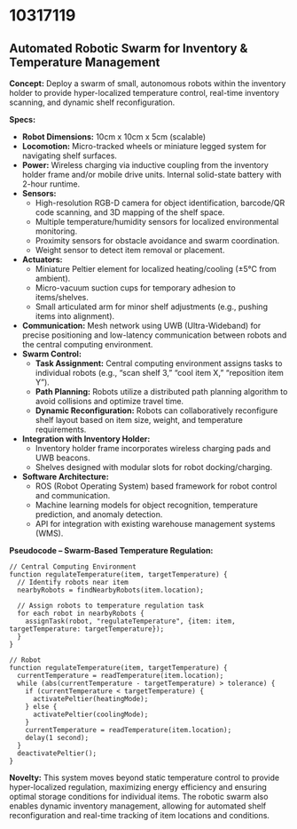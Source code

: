 # 10317119

## Automated Robotic Swarm for Inventory & Temperature Management

**Concept:** Deploy a swarm of small, autonomous robots within the inventory holder to provide hyper-localized temperature control, real-time inventory scanning, and dynamic shelf reconfiguration.

**Specs:**

*   **Robot Dimensions:** 10cm x 10cm x 5cm (scalable)
*   **Locomotion:** Micro-tracked wheels or miniature legged system for navigating shelf surfaces.
*   **Power:** Wireless charging via inductive coupling from the inventory holder frame and/or mobile drive units. Internal solid-state battery with 2-hour runtime.
*   **Sensors:**
    *   High-resolution RGB-D camera for object identification, barcode/QR code scanning, and 3D mapping of the shelf space.
    *   Multiple temperature/humidity sensors for localized environmental monitoring.
    *   Proximity sensors for obstacle avoidance and swarm coordination.
    *   Weight sensor to detect item removal or placement.
*   **Actuators:**
    *   Miniature Peltier element for localized heating/cooling (±5°C from ambient).
    *   Micro-vacuum suction cups for temporary adhesion to items/shelves.
    *   Small articulated arm for minor shelf adjustments (e.g., pushing items into alignment).
*   **Communication:** Mesh network using UWB (Ultra-Wideband) for precise positioning and low-latency communication between robots and the central computing environment.
*   **Swarm Control:**
    *   **Task Assignment:** Central computing environment assigns tasks to individual robots (e.g., “scan shelf 3,” “cool item X,” “reposition item Y”).
    *   **Path Planning:** Robots utilize a distributed path planning algorithm to avoid collisions and optimize travel time.
    *   **Dynamic Reconfiguration:** Robots can collaboratively reconfigure shelf layout based on item size, weight, and temperature requirements.
*   **Integration with Inventory Holder:**
    *   Inventory holder frame incorporates wireless charging pads and UWB beacons.
    *   Shelves designed with modular slots for robot docking/charging.
*   **Software Architecture:**
    *   ROS (Robot Operating System) based framework for robot control and communication.
    *   Machine learning models for object recognition, temperature prediction, and anomaly detection.
    *   API for integration with existing warehouse management systems (WMS).

**Pseudocode – Swarm-Based Temperature Regulation:**

```
// Central Computing Environment
function regulateTemperature(item, targetTemperature) {
  // Identify robots near item
  nearbyRobots = findNearbyRobots(item.location);

  // Assign robots to temperature regulation task
  for each robot in nearbyRobots {
    assignTask(robot, "regulateTemperature", {item: item, targetTemperature: targetTemperature});
  }
}

// Robot
function regulateTemperature(item, targetTemperature) {
  currentTemperature = readTemperature(item.location);
  while (abs(currentTemperature - targetTemperature) > tolerance) {
    if (currentTemperature < targetTemperature) {
      activatePeltier(heatingMode);
    } else {
      activatePeltier(coolingMode);
    }
    currentTemperature = readTemperature(item.location);
    delay(1 second);
  }
  deactivatePeltier();
}
```

**Novelty:** This system moves beyond static temperature control to provide hyper-localized regulation, maximizing energy efficiency and ensuring optimal storage conditions for individual items. The robotic swarm also enables dynamic inventory management, allowing for automated shelf reconfiguration and real-time tracking of item locations and conditions.